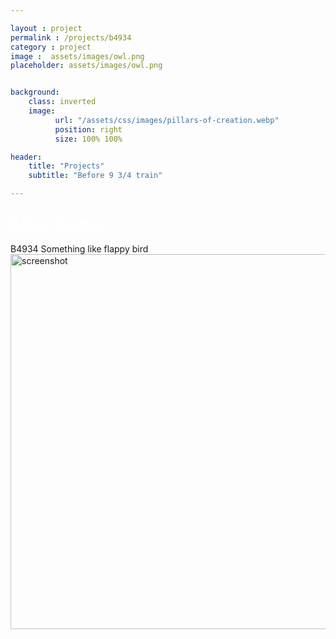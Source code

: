 ```yaml
---

layout : project
permalink : /projects/b4934
category : project
image :  assets/images/owl.png
placeholder: assets/images/owl.png


background:
    class: inverted
    image:
          url: "/assets/css/images/pillars-of-creation.webp"
          position: right
          size: 100% 100%

header:
    title: "Projects"
    subtitle: "Before 9 3/4 train"

---
```


<h2 style="color: #FFFFFF;">B4934 Android</h2>
B4934 Something like flappy bird

<img src="https://user-images.githubusercontent.com/49305252/137192909-3c1a1e8c-c219-4fbd-b25e-9880ee44ee44.png" alt="screenshot" width="600"/>
